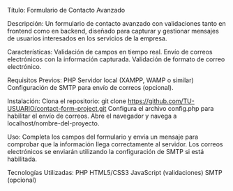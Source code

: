 Título:
Formulario de Contacto Avanzado

Descripción:
Un formulario de contacto avanzado con validaciones tanto en frontend como en backend, diseñado para capturar y gestionar mensajes de usuarios interesados en los servicios de la empresa.

Características:
Validación de campos en tiempo real.
Envío de correos electrónicos con la información capturada.
Validación de formato de correo electrónico.

Requisitos Previos:
PHP
Servidor local (XAMPP, WAMP o similar)
Configuración de SMTP para envío de correos (opcional).

Instalación:
Clona el repositorio: git clone https://github.com/TU-USUARIO/contact-form-project.git
Configura el archivo config.php para habilitar el envío de correos.
Abre el navegador y navega a localhost/nombre-del-proyecto.

Uso:
Completa los campos del formulario y envía un mensaje para comprobar que la información llega correctamente al servidor. Los correos electrónicos se enviarán utilizando la configuración de SMTP si está habilitada.

Tecnologías Utilizadas:
PHP
HTML5/CSS3
JavaScript (validaciones)
SMTP (opcional)
